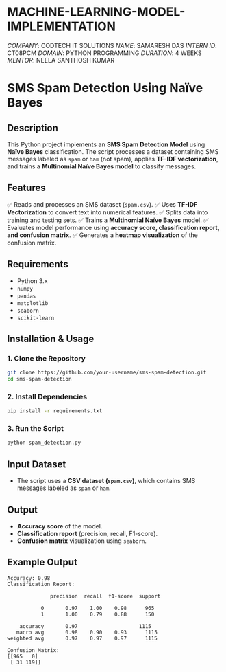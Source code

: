 # MACHINE-LEARNING-MODEL-IMPLEMENTATION
*COMPANY*: CODTECH IT SOLUTIONS
*NAME*: SAMARESH DAS
*INTERN ID*: CT08PCM
*DOMAIN*: PYTHON PROGRAMMING
*DURATION*: 4 WEEKS
*MENTOR*: NEELA SANTHOSH KUMAR
# SMS Spam Detection Using Naïve Bayes

## Description
This Python project implements an **SMS Spam Detection Model** using **Naïve Bayes** classification. The script processes a dataset containing SMS messages labeled as `spam` or `ham` (not spam), applies **TF-IDF vectorization**, and trains a **Multinomial Naïve Bayes model** to classify messages.

## Features
✅ Reads and processes an SMS dataset (`spam.csv`).
✅ Uses **TF-IDF Vectorization** to convert text into numerical features.
✅ Splits data into training and testing sets.
✅ Trains a **Multinomial Naïve Bayes** model.
✅ Evaluates model performance using **accuracy score, classification report, and confusion matrix**.
✅ Generates a **heatmap visualization** of the confusion matrix.

## Requirements
- Python 3.x
- `numpy`
- `pandas`
- `matplotlib`
- `seaborn`
- `scikit-learn`

## Installation & Usage

### 1. Clone the Repository
```bash
git clone https://github.com/your-username/sms-spam-detection.git
cd sms-spam-detection
```

### 2. Install Dependencies
```bash
pip install -r requirements.txt
```

### 3. Run the Script
```bash
python spam_detection.py
```

## Input Dataset
- The script uses a **CSV dataset (`spam.csv`)**, which contains SMS messages labeled as `spam` or `ham`.

## Output
- **Accuracy score** of the model.
- **Classification report** (precision, recall, F1-score).
- **Confusion matrix** visualization using `seaborn`.

## Example Output
```
Accuracy: 0.98
Classification Report:

              precision  recall  f1-score  support

           0       0.97    1.00    0.98      965
           1       1.00    0.79    0.88      150

    accuracy       0.97                    1115
   macro avg       0.98    0.90    0.93      1115
weighted avg       0.97    0.97    0.97      1115

Confusion Matrix:
[[965   0]
 [ 31 119]]
```


